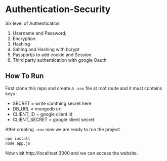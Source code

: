 # Authentication-Security

Six level of Authentication 

1. Username and Password;
2. Encryption
3. Hashing
4. Salting and Hashing with bcrypt
5. Passportjs to add cookie and Session
6. Third party authentication with google Oauth

## How To Run

First clone this repo and create a `.env` file at root route and it must contains keys :

- SECRET = write somthing secret here
- DB_URL = mongodb url
- CLIENT_ID = google client id
- CLIENT_SECRET = google client secret

After creating `.env` now we are ready to run the project

```bash
npm install
node app.js
```

Now visit http://localhost:3000 and we can access the website. 



